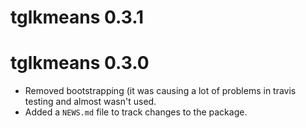 # tglkmeans 0.3.1

# tglkmeans 0.3.0

* Removed bootstrapping (it was causing a lot of problems in travis testing and almost wasn't used.
* Added a `NEWS.md` file to track changes to the package.

